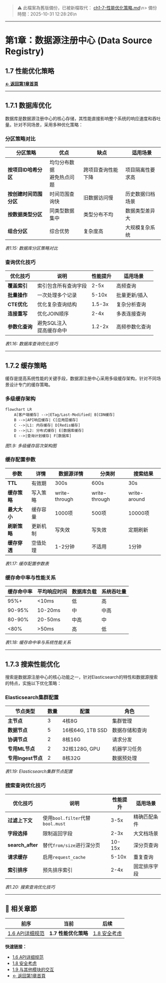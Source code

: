 <!-- LEGACY FILE NOTICE -->
> ⚠️ 此檔案為舊版備份，已被新檔取代： [ch1-7-性能优化策略.md](ch1-7-性能优化策略.md)\n> 備份時間：2025-10-31 12:28:26\n
---

# 第1章：数据源注册中心 (Data Source Registry)

## 1.7 性能优化策略

**[← 返回第1章首頁](ch1-index.md)**

---

## 1.7.1 数据库优化

数据库是数据源注册中心的核心存储，其性能直接影响整个系统的响应速度和吞吐量。针对不同场景，采用多种优化策略：

### 分区策略对比

| 分区策略 | 优点 | 缺点 | 适用场景 |
|----------|------|------|----------|
| **按项目ID哈希分区** | 均匀分布数据<br>避免热点问题 | 跨项目查询性能下降 | 项目隔离性要求高 |
| **按创建时间范围分区** | 时间范围查询快 | 旧数据访问慢 | 历史数据归档场景 |
| **按数据类型分区** | 同类型数据集中 | 类型分布不均 | 数据类型差异大 |
| **组合分区** | 综合优势 | 复杂度高 | 大规模复杂系统 |

*表1.15: 数据库分区策略对比*

### 查询优化技巧

| 优化技巧 | 说明 | 性能提升 | 适用场景 |
|----------|------|----------|----------|
| **覆盖索引** | 索引包含所有查询字段 | 2-5x | 高频查询 |
| **批量操作** | 一次处理多个记录 | 5-10x | 批量更新/插入 |
| **CTE优化** | 优化复杂查询结构 | 1.5-3x | 复杂分析查询 |
| **连接重写** | 优化JOIN顺序 | 2-4x | 多表连接查询 |
| **参数化查询** | 避免SQL注入<br>提高缓存命中 | 1.2-2x | 高频参数化查询 |

*表1.16: 数据库查询优化技巧*

---

## 1.7.2 缓存策略

缓存是提高系统性能的关键手段，数据源注册中心采用多级缓存架构，针对不同场景设计专门的缓存策略。

### 多级缓存架构

```mermaid
flowchart LR
    A[客户端缓存] -->|ETag/Last-Modified| B[CDN缓存]
    B -->|API响应缓存| C[应用层缓存]
    C -->|L1: 内存缓存| D[Redis缓存]
    D -->|L2: 分布式缓存| E[数据库缓存]
    E -->|查询计划缓存| F[数据库]
```

*图1.9: 多级缓存层次架构图*

### 缓存配置参数

| 参数 | 详情 | 数据源详情 | 分类树 | 搜索结果 |
|------|------|------------|--------|----------|
| **TTL** | 有效期 | 300s | 600s | 30s |
| **缓存策略** | 写入策略 | write-through | write-through | write-around |
| **最大大小** | 缓存容量 | 1000项 | 500项 | 10000项 |
| **刷新策略** | 更新机制 | 写失效 | 写失效 | 定期刷新 |
| **缓存穿透** | 空值处理 | 1-2分钟 | 不适用 | 1分钟 |

*表1.17: 缓存配置参数表*

### 缓存命中率与性能关系

| 缓存命中率 | 平均响应时间 | 数据库负载 | 系统吞吐量 |
|------------|--------------|------------|------------|
| 95%+ | <10ms | 低 | 高 |
| 90-95% | 10-20ms | 中 | 中高 |
| 80-90% | 20-50ms | 中高 | 中 |
| <80% | >50ms | 高 | 低 |

*表1.18: 缓存命中率与系统性能关系*

---

## 1.7.3 搜索性能优化

搜索是数据源注册中心的核心功能之一，针对Elasticsearch的特性和数据源搜索的特点，实施以下优化策略：

### Elasticsearch集群配置

| 节点类型 | 数量 | 配置 | 角色 |
|----------|------|------|------|
| **主节点** | 3 | 4核8G | 集群管理 |
| **数据节点** | 5 | 16核64G, 1TB SSD | 数据存储和查询 |
| **协调节点** | 2 | 8核16G | 请求分发 |
| **专用ML节点** | 2 | 32核128G, GPU | 机器学习任务 |
| **专用Ingest节点** | 2 | 8核32G | 数据预处理 |

*表1.19: Elasticsearch集群节点配置*

### 搜索查询优化技巧

| 优化技巧 | 说明 | 性能提升 | 适用场景 |
|----------|------|----------|----------|
| **过滤上下文** | 使用`bool.filter`代替`bool.must` | 3-5x | 精确匹配条件 |
| **字段选择** | 限制返回字段 | 2-3x | 大文档场景 |
| **search_after** | 替代`from/size`进行深分页 | 10-15x | 深分页查询 |
| **请求缓存** | 启用`request_cache` | 5-10x | 重复查询 |
| **索引排序** | 预先排序索引 | 2-4x | 固定排序字段 |

*表1.20: 搜索查询优化技巧*

---

## 📑 相关章節

| 前序 | 当前 | 后续 |
|-----|------|------|
| [1.6 API详细规范](ch1-6.md) | **1.7 性能优化策略** | [1.8 安全考虑](ch1-8.md) |

**快速链接：**
- [1.6 API详细规范](ch1-6.md)
- [1.8 安全考虑](ch1-8.md)
- [1.9 与其他模块的交互](ch1-9.md)
- [← 返回第1章首頁](ch1-index.md)

